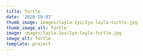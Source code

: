 ```yaml
---  
title: Turtle
date: '2020-10-07'
thumb_image: images/layla-2yo/2yo-layla-turtle.jpg
thumb_image_alt: Turtle
image: images/layla-2yo/2yo-layla-turtle.jpg
image_alt: Turtle
template: project
---
```


